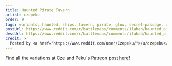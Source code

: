 ```yaml
---
title: Haunted Pirate Tavern
artist: czepeku
order: 9
tags: variants, haunted, ships, tavern, pirate, glow, secret-passage, docks, cliffs, shore, ocean, paved-stone, treasure, treasure-room, map-room, trap-door, secrets, buildings, large-building, below-ground, night, artist:czepeku, variant-of:czepeku-port-pirate-tavern
postUrl: https://www.reddit.com/r/battlemaps/comments/ilahah/haunted_pirate_tavern_36x27/
descUrl: https://www.reddit.com/r/battlemaps/comments/ilahah/haunted_pirate_tavern_36x27/g3qleqn/
credit: >
  Posted by <a href="https://www.reddit.com/user/Czepeku/">/u/czepeku</a> to <a href="https://www.reddit.com/r/battlemaps/">/r/battlemaps</a> in Sep, 2020. <br/> Please support the artist on <a href="https://www.patreon.com/czepeku/posts">Patreon</a> and follow them on <a href="https://twitter.com/czepeku">Twitter</a>, <a href="https://www.artstation.com/czepeku">ArtStation</a>
---
```

Find all the variations at Cze and Peku's Patreon post <a href="https://www.patreon.com/posts/port-pirate-26110080" title="Port Pirate Tavern on Czepeku's Patreon">here!</a>